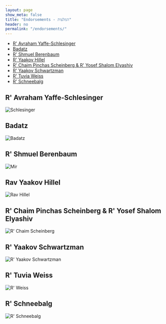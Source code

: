 ```yaml
---
layout: page
show_meta: false
title: "Endorsements - המלצות"
header: no
permalink: "/endorsements/"
---
```

* [R' Avraham Yaffe-Schlesinger](#schlesinger)
* [Badatz](#badatz)
* [R' Shmuel Berenbaum](#mir)
* [R' Yaakov Hillel](#hillel)
* [R' Chaim Pinchas Scheinberg & R' Yosef Shalom Elyashiv](#scheinberg)
* [R' Yaakov Schwartzman](#schwartzman)
* [R' Tuvia Weiss](#weiss)
* [R' Schneebalg](#schneebalg)

<a id="schlesinger"></a>
## R' Avraham Yaffe-Schlesinger
![Schlesinger](/images/RavSchlesinger.jpg)

<a id="badatz"></a>
## Badatz
![Badatz](/images/Badatz.jpg)

<a id="mir"></a>
## R' Shmuel Berenbaum
![Mir](/images/Mir.jpg)

<a id="hillel"></a>
## Rav Yaakov Hillel
![Rav Hillel](/images/RavHillel.jpg)

<a id="scheinberg"></a>
## R' Chaim Pinchas Scheinberg & R' Yosef Shalom Elyashiv
![R' Chaim Scheinberg](/images/RavScheinberg.jpg)

<a id="schwartzman"></a>
## R' Yaakov Schwartzman
![R' Yaakov Schwartzman](/images/RavSchwartzman.jpg)

<a id="weiss"></a>
## R' Tuvia Weiss
![R' Weiss](/images/RavWeiss.jpg)

<a id="schneebalg"></a>
## R' Schneebalg
![R' Schneebalg](/images/RavSchneebalg.jpg)
